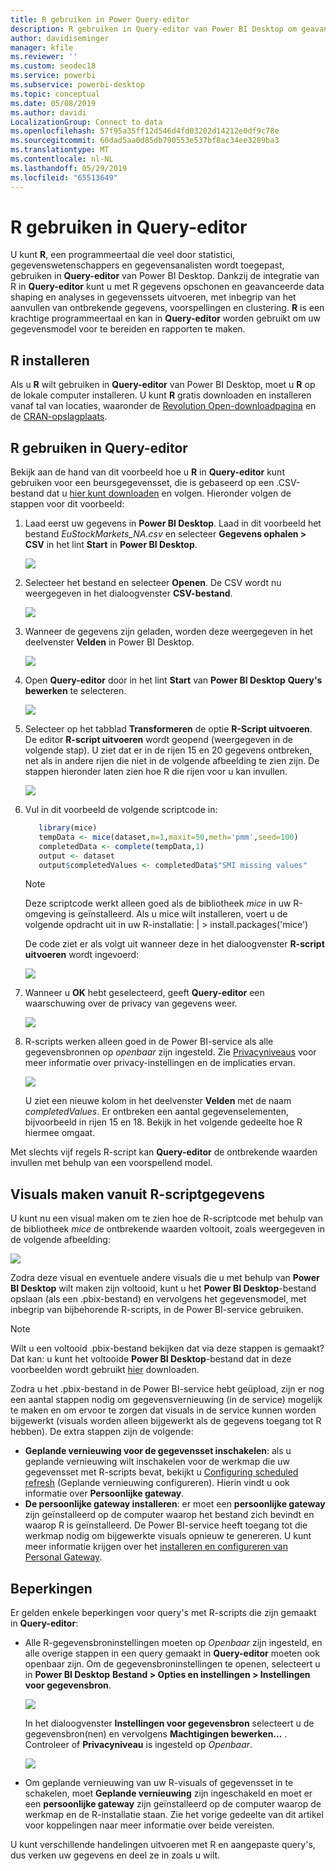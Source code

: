 ```yaml
---
title: R gebruiken in Power Query-editor
description: R gebruiken in Query-editor van Power BI Desktop om geavanceerde analyses uit te voeren
author: davidiseminger
manager: kfile
ms.reviewer: ''
ms.custom: seodec18
ms.service: powerbi
ms.subservice: powerbi-desktop
ms.topic: conceptual
ms.date: 05/08/2019
ms.author: davidi
LocalizationGroup: Connect to data
ms.openlocfilehash: 57f95a35ff12d546d4fd03202d14212e0df9c78e
ms.sourcegitcommit: 60dad5aa0d85db790553e537bf8ac34ee3289ba3
ms.translationtype: MT
ms.contentlocale: nl-NL
ms.lasthandoff: 05/29/2019
ms.locfileid: "65513649"
---
```

# <a name="using-r-in-query-editor"></a>R gebruiken in Query-editor
U kunt **R**, een programmeertaal die veel door statistici, gegevenswetenschappers en gegevensanalisten wordt toegepast, gebruiken in **Query-editor** van Power BI Desktop. Dankzij de integratie van R in **Query-editor** kunt u met R gegevens opschonen en geavanceerde data shaping en analyses in gegevenssets uitvoeren, met inbegrip van het aanvullen van ontbrekende gegevens, voorspellingen en clustering. **R** is een krachtige programmeertaal en kan in **Query-editor** worden gebruikt om uw gegevensmodel voor te bereiden en rapporten te maken.

## <a name="installing-r"></a>R installeren
Als u **R** wilt gebruiken in **Query-editor** van Power BI Desktop, moet u **R** op de lokale computer installeren. U kunt **R** gratis downloaden en installeren vanaf tal van locaties, waaronder de [Revolution Open-downloadpagina](https://mran.revolutionanalytics.com/download/) en de [CRAN-opslagplaats](https://cran.r-project.org/bin/windows/base/).

## <a name="using-r-in-query-editor"></a>R gebruiken in Query-editor
Bekijk aan de hand van dit voorbeeld hoe u **R** in **Query-editor** kunt gebruiken voor een beursgegevensset, die is gebaseerd op een .CSV-bestand dat u [hier kunt downloaden](http://download.microsoft.com/download/F/8/A/F8AA9DC9-8545-4AAE-9305-27AD1D01DC03/EuStockMarkets_NA.csv) en volgen. Hieronder volgen de stappen voor dit voorbeeld:

1. Laad eerst uw gegevens in **Power BI Desktop**. Laad in dit voorbeeld het bestand *EuStockMarkets_NA.csv* en selecteer **Gegevens ophalen > CSV** in het lint **Start** in **Power BI Desktop**.

   ![](media/desktop-r-in-query-editor/r-in-query-editor_1.png)
2. Selecteer het bestand en selecteer **Openen**. De CSV wordt nu weergegeven in het dialoogvenster **CSV-bestand**.

   ![](media/desktop-r-in-query-editor/r-in-query-editor_2.png)
3. Wanneer de gegevens zijn geladen, worden deze weergegeven in het deelvenster **Velden** in Power BI Desktop.

   ![](media/desktop-r-in-query-editor/r-in-query-editor_3.png)
4. Open **Query-editor** door in het lint **Start** van **Power BI Desktop** **Query's bewerken** te selecteren.

   ![](media/desktop-r-in-query-editor/r-in-query-editor_4.png)
5. Selecteer op het tabblad **Transformeren** de optie **R-Script uitvoeren**. De editor **R-script uitvoeren** wordt geopend (weergegeven in de volgende stap). U ziet dat er in de rijen 15 en 20 gegevens ontbreken, net als in andere rijen die niet in de volgende afbeelding te zien zijn. De stappen hieronder laten zien hoe R die rijen voor u kan invullen.

   ![](media/desktop-r-in-query-editor/r-in-query-editor_5d.png)
6. Vul in dit voorbeeld de volgende scriptcode in:

    ```r
       library(mice)
       tempData <- mice(dataset,m=1,maxit=50,meth='pmm',seed=100)
       completedData <- complete(tempData,1)
       output <- dataset
       output$completedValues <- completedData$"SMI missing values"
    ```

   > [!NOTE]
   > Deze scriptcode werkt alleen goed als de bibliotheek *mice* in uw R-omgeving is geïnstalleerd. Als u mice wilt installeren, voert u de volgende opdracht uit in uw R-installatie: |      > install.packages('mice')
   > 
   > 

   De code ziet er als volgt uit wanneer deze in het dialoogvenster **R-script uitvoeren** wordt ingevoerd:

   ![](media/desktop-r-in-query-editor/r-in-query-editor_5b.png)
7. Wanneer u **OK** hebt geselecteerd, geeft **Query-editor** een waarschuwing over de privacy van gegevens weer.

   ![](media/desktop-r-in-query-editor/r-in-query-editor_6.png)
8. R-scripts werken alleen goed in de Power BI-service als alle gegevensbronnen op *openbaar* zijn ingesteld. Zie [Privacyniveaus](desktop-privacy-levels.md) voor meer informatie over privacy-instellingen en de implicaties ervan.

   ![](media/desktop-r-in-query-editor/r-in-query-editor_7.png)

   U ziet een nieuwe kolom in het deelvenster **Velden** met de naam *completedValues*. Er ontbreken een aantal gegevenselementen, bijvoorbeeld in rijen 15 en 18. Bekijk in het volgende gedeelte hoe R hiermee omgaat.


Met slechts vijf regels R-script kan **Query-editor** de ontbrekende waarden invullen met behulp van een voorspellend model.

## <a name="creating-visuals-from-r-script-data"></a>Visuals maken vanuit R-scriptgegevens
U kunt nu een visual maken om te zien hoe de R-scriptcode met behulp van de bibliotheek *mice* de ontbrekende waarden voltooit, zoals weergegeven in de volgende afbeelding:

![](media/desktop-r-in-query-editor/r-in-query-editor_8a.png)

Zodra deze visual en eventuele andere visuals die u met behulp van **Power BI Desktop** wilt maken zijn voltooid, kunt u het **Power BI Desktop**-bestand opslaan (als een .pbix-bestand) en vervolgens het gegevensmodel, met inbegrip van bijbehorende R-scripts, in de Power BI-service gebruiken.

> [!NOTE]
> Wilt u een voltooid .pbix-bestand bekijken dat via deze stappen is gemaakt? Dat kan: u kunt het voltooide **Power BI Desktop**-bestand dat in deze voorbeelden wordt gebruikt [hier](http://download.microsoft.com/download/F/8/A/F8AA9DC9-8545-4AAE-9305-27AD1D01DC03/Complete%20Values%20with%20R%20in%20PQ.pbix) downloaden.

Zodra u het .pbix-bestand in de Power BI-service hebt geüpload, zijn er nog een aantal stappen nodig om gegevensvernieuwing (in de service) mogelijk te maken en om ervoor te zorgen dat visuals in de service kunnen worden bijgewerkt (visuals worden alleen bijgewerkt als de gegevens toegang tot R hebben). De extra stappen zijn de volgende:

* **Geplande vernieuwing voor de gegevensset inschakelen**: als u geplande vernieuwing wilt inschakelen voor de werkmap die uw gegevensset met R-scripts bevat, bekijkt u [Configuring scheduled refresh](refresh-scheduled-refresh.md) (Geplande vernieuwing configureren). Hierin vindt u ook informatie over **Persoonlijke gateway**.
* **De persoonlijke gateway installeren**: er moet een **persoonlijke gateway** zijn geïnstalleerd op de computer waarop het bestand zich bevindt en waarop R is geïnstalleerd. De Power BI-service heeft toegang tot die werkmap nodig om bijgewerkte visuals opnieuw te genereren. U kunt meer informatie krijgen over het [installeren en configureren van Personal Gateway](service-gateway-personal-mode.md).

## <a name="limitations"></a>Beperkingen
Er gelden enkele beperkingen voor query's met R-scripts die zijn gemaakt in **Query-editor**:

* Alle R-gegevensbroninstellingen moeten op *Openbaar* zijn ingesteld, en alle overige stappen in een query gemaakt in **Query-editor** moeten ook openbaar zijn. Om de gegevensbroninstellingen te openen, selecteert u in **Power BI Desktop** **Bestand > Opties en instellingen > Instellingen voor gegevensbron**.

  ![](media/desktop-r-in-query-editor/r-in-query-editor_9.png)

  In het dialoogvenster **Instellingen voor gegevensbron** selecteert u de gegevensbron(nen) en vervolgens **Machtigingen bewerken...** . Controleer of **Privacyniveau** is ingesteld op *Openbaar*.

  ![](media/desktop-r-in-query-editor/r-in-query-editor_10.png)    
* Om geplande vernieuwing van uw R-visuals of gegevensset in te schakelen, moet **Geplande vernieuwing** zijn ingeschakeld en moet er een **persoonlijke gateway** zijn geïnstalleerd op de computer waarop de werkmap en de R-installatie staan. Zie het vorige gedeelte van dit artikel voor koppelingen naar meer informatie over beide vereisten.

U kunt verschillende handelingen uitvoeren met R en aangepaste query's, dus verken uw gegevens en deel ze in zoals u wilt.

